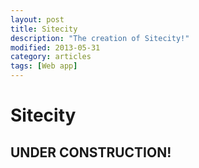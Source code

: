 ```yaml
---
layout: post
title: Sitecity
description: "The creation of Sitecity!"
modified: 2013-05-31
category: articles
tags: [Web app]
---
```

# Sitecity

## UNDER CONSTRUCTION!